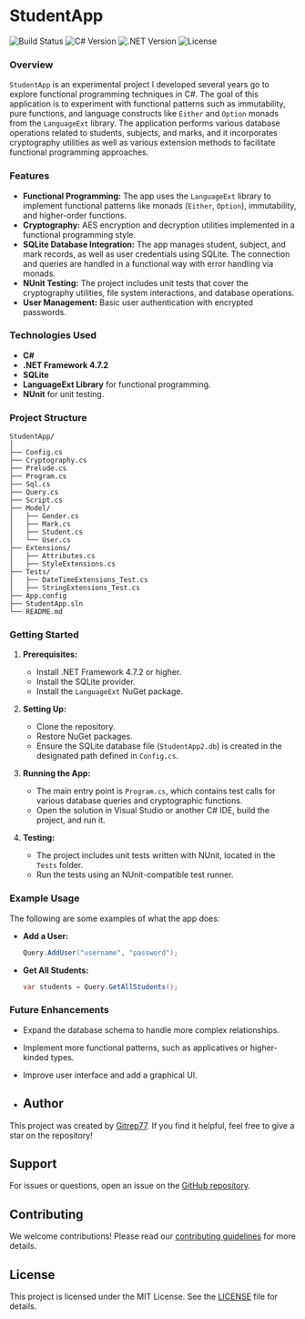 
# StudentApp

![Build Status](https://img.shields.io/badge/build-passing-brightgreen)
![C# Version](https://img.shields.io/badge/C%23-7.3-blue)
![.NET Version](https://img.shields.io/badge/.NET-4.7.2-blue)
![License](https://img.shields.io/badge/license-MIT-blue)

### Overview
`StudentApp` is an experimental project I developed several years go to explore functional programming techniques in C#. The goal of this application is to experiment with functional patterns such as immutability, pure functions, and language constructs like `Either` and `Option` monads from the `LanguageExt` library. The application performs various database operations related to students, subjects, and marks, and it incorporates cryptography utilities as well as various extension methods to facilitate functional programming approaches.

### Features
- **Functional Programming:** The app uses the `LanguageExt` library to implement functional patterns like monads (`Either`, `Option`), immutability, and higher-order functions.
- **Cryptography:** AES encryption and decryption utilities implemented in a functional programming style.
- **SQLite Database Integration:** The app manages student, subject, and mark records, as well as user credentials using SQLite. The connection and queries are handled in a functional way with error handling via monads.
- **NUnit Testing:** The project includes unit tests that cover the cryptography utilities, file system interactions, and database operations.
- **User Management:** Basic user authentication with encrypted passwords.
  
### Technologies Used
- **C#**
- **.NET Framework 4.7.2**
- **SQLite**
- **LanguageExt Library** for functional programming.
- **NUnit** for unit testing.

### Project Structure
```
StudentApp/
│
├── Config.cs
├── Cryptography.cs
├── Prelude.cs
├── Program.cs
├── Sql.cs
├── Query.cs
├── Script.cs
├── Model/
│   ├── Gender.cs
│   ├── Mark.cs
│   ├── Student.cs
│   └── User.cs
├── Extensions/
│   ├── Attributes.cs
│   ├── StyleExtensions.cs
├── Tests/
│   ├── DateTimeExtensions_Test.cs
│   ├── StringExtensions_Test.cs
├── App.config
├── StudentApp.sln
└── README.md
```

### Getting Started

1. **Prerequisites:**
   - Install .NET Framework 4.7.2 or higher.
   - Install the SQLite provider.
   - Install the `LanguageExt` NuGet package.

2. **Setting Up:**
   - Clone the repository.
   - Restore NuGet packages.
   - Ensure the SQLite database file (`StudentApp2.db`) is created in the designated path defined in `Config.cs`.

3. **Running the App:**
   - The main entry point is `Program.cs`, which contains test calls for various database queries and cryptographic functions.
   - Open the solution in Visual Studio or another C# IDE, build the project, and run it.

4. **Testing:**
   - The project includes unit tests written with NUnit, located in the `Tests` folder.
   - Run the tests using an NUnit-compatible test runner.

### Example Usage
The following are some examples of what the app does:
- **Add a User:**
  ```csharp
  Query.AddUser("username", "password");
  ```
- **Get All Students:**
  ```csharp
  var students = Query.GetAllStudents();
  ```

### Future Enhancements
- Expand the database schema to handle more complex relationships.
- Implement more functional patterns, such as applicatives or higher-kinded types.
- Improve user interface and add a graphical UI.

- ## Author

This project was created by [Gitrep77](https://github.com/Gitrep77). If you find it helpful, feel free to give a star on the repository!

## Support

For issues or questions, open an issue on the [GitHub repository](https://github.com/Gitrep77/FunctionalStudentApp/issues).

## Contributing

We welcome contributions! Please read our [contributing guidelines](CONTRIBUTING.md) for more details.

## License

This project is licensed under the MIT License. See the [LICENSE](LICENSE) file for details.
